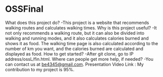 # OSSFinal
What does this project do?
-This project is a website that recommends walking routes and calculates walking times.
Why is this project useful?
-It not only recommends a walking route, but it can also be divided into walking and running modes, and it also calculates calories burned and shows it as food. The walking time page is also calculated according to the number of km you want, and the calories burned are calculated and displayed as food.
How to get started?
-After git clone, go to IP address/ossL/fin.html.
Where can people get more help, if needed?
-You can contact us at be4345@gmail.com.
Presentation Video Link : 
My contribution to my project is 95%.
